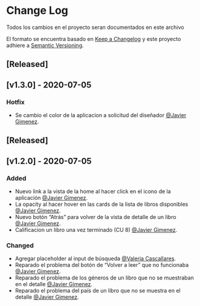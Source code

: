 # Change Log

Todos los cambios en el proyecto seran documentados en este archivo

El formato se encuentra basado en [Keep a Changelog](http://keepachangelog.com/) y este proyecto adhiere a [Semantic Versioning](http://semver.org/).

## [Released]

## [v1.3.0] - 2020-07-05

### Hotfix

- Se cambio el color de la aplicacion a solicitud del diseñador [@Javier Gimenez](https://github.com/gimenezcj).

## [Released]

## [v1.2.0] - 2020-07-05

### Added

- Nuevo link a la vista de la home al hacer click en el icono de la aplicación [@Javier Gimenez](https://github.com/gimenezcj).
- La opacity al hacer hover en las cards de la lista de libros disponibles [@Javier Gimenez](https://github.com/gimenezcj).
- Nuevo botón “Atrás” para volver de la vista de detalle de un libro [@Javier Gimenez](https://github.com/gimenezcj).
- Calificacion un libro una vez terminado (CU 8) [@Javier Gimenez](https://github.com/gimenezcj).

### Changed
- Agregar placeholder al input de búsqueda [@Valeria Cascallares](https://github.com/Valeria-Lu).
- Reparado el problema del botón de “Volver a leer” que no funcionaba [@Javier Gimenez](https://github.com/gimenezcj).
- Reparado el problema de los géneros de un libro que no se muestraban en el detalle [@Javier Gimenez](https://github.com/gimenezcj).
- Reparado el problema del país de un libro que no se muestra en el detalle [@Javier Gimenez](https://github.com/gimenezcj).
